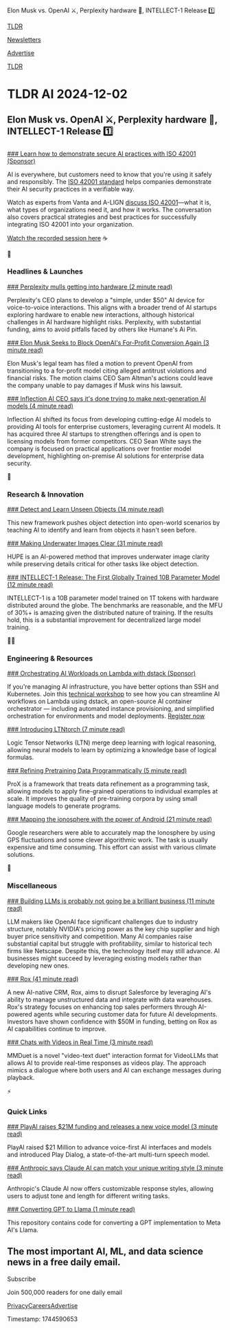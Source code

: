 Elon Musk vs. OpenAI ⚔️, Perplexity hardware 🤖, INTELLECT-1 Release 1️⃣

[TLDR](/)

[Newsletters](/newsletters)

[Advertise](https://advertise.tldr.tech/)

[TLDR](/)

# TLDR AI 2024-12-02

## Elon Musk vs. OpenAI ⚔️, Perplexity hardware 🤖, INTELLECT-1 Release 1️⃣

### 

[### Learn how to demonstrate secure AI practices with ISO 42001 (Sponsor)](https://www.vanta.com/webinars/namer-secure-ai-practices-with-iso-42001?utm_campaign=coffee_compliance&amp;utm_source=tldr-ai&amp;utm_medium=webinar)

AI is everywhere, but customers need to know that you're using it safely and responsibly. The [ISO 42001 standard](https://www.vanta.com/webinars/namer-secure-ai-practices-with-iso-42001?utm_campaign=coffee_compliance&utm_source=tldr-ai&utm_medium=webinar) helps companies demonstrate their AI security practices in a verifiable way.

Watch as experts from Vanta and A-LIGN [discuss ISO 42001](https://www.vanta.com/webinars/namer-secure-ai-practices-with-iso-42001?utm_campaign=coffee_compliance&utm_source=tldr-ai&utm_medium=webinar)—what it is, what types of organizations need it, and how it works. The conversation also covers practical strategies and best practices for successfully integrating ISO 42001 into your organization.

[Watch the recorded session here](https://www.vanta.com/webinars/namer-secure-ai-practices-with-iso-42001?utm_campaign=coffee_compliance&utm_source=tldr-ai&utm_medium=webinar) ☕️

🚀

### Headlines & Launches

[### Perplexity mulls getting into hardware (2 minute read)](https://techcrunch.com/2024/11/26/perplexity-mulls-getting-into-hardware/?utm_source=tldrai)

Perplexity's CEO plans to develop a "simple, under $50" AI device for voice-to-voice interactions. This aligns with a broader trend of AI startups exploring hardware to enable new interactions, although historical challenges in AI hardware highlight risks. Perplexity, with substantial funding, aims to avoid pitfalls faced by others like Humane's Ai Pin.

[### Elon Musk Seeks to Block OpenAI's For-Profit Conversion Again (3 minute read)](https://www.theverge.com/2024/11/30/24309697/elon-musk-openai-lawsuit-for-profit-transition-preliminary-injunction?utm_source=tldrai)

Elon Musk's legal team has filed a motion to prevent OpenAI from transitioning to a for-profit model citing alleged antitrust violations and financial risks. The motion claims CEO Sam Altman's actions could leave the company unable to pay damages if Musk wins his lawsuit.

[### Inflection AI CEO says it's done trying to make next-generation AI models (4 minute read)](https://techcrunch.com/2024/11/26/inflection-ceo-says-its-done-competing-to-make-next-generation-ai-models/?utm_source=tldrai)

Inflection AI shifted its focus from developing cutting-edge AI models to providing AI tools for enterprise customers, leveraging current AI models. It has acquired three AI startups to strengthen offerings and is open to licensing models from former competitors. CEO Sean White says the company is focused on practical applications over frontier model development, highlighting on-premise AI solutions for enterprise data security.

🧠

### Research & Innovation

[### Detect and Learn Unseen Objects (14 minute read)](https://arxiv.org/abs/2411.18207v1?utm_source=tldrai)

This new framework pushes object detection into open-world scenarios by teaching AI to identify and learn from objects it hasn't seen before.

[### Making Underwater Images Clear (31 minute read)](https://arxiv.org/abs/2411.18296v1?utm_source=tldrai)

HUPE is an AI-powered method that improves underwater image clarity while preserving details critical for other tasks like object detection.

[### INTELLECT-1 Release: The First Globally Trained 10B Parameter Model (12 minute read)](https://www.primeintellect.ai/blog/intellect-1-release?utm_source=tldrai)

INTELLECT-1 is a 10B parameter model trained on 1T tokens with hardware distributed around the globe. The benchmarks are reasonable, and the MFU of 30%+ is amazing given the distributed nature of training. If the results hold, this is a substantial improvement for decentralized large model training.

👨‍💻

### Engineering & Resources

[### Orchestrating AI Workloads on Lambda with dstack (Sponsor)](https://lambdalabs.com/lambda-dstack-webinar?utm_source=tldr&amp;utm_medium=newsletter&amp;utm_campaign=2024-11-dstack-webinar&amp;utm_content=ad-2)

If you're managing AI infrastructure, you have better options than SSH and Kubernetes. Join this [technical workshop](https://lambdalabs.com/lambda-dstack-webinar?utm_source=tldr&utm_medium=newsletter&utm_campaign=2024-11-dstack-webinar&utm_content=ad-2) to see how you can streamline AI workflows on Lambda using dstack, an open-source AI container orchestrator — including automated instance provisioning, and simplified orchestration for environments and model deployments. [Register now](https://lambdalabs.com/lambda-dstack-webinar?utm_source=tldr&utm_medium=newsletter&utm_campaign=2024-11-dstack-webinar&utm_content=ad-2)

[### Introducing LTNtorch (7 minute read)](https://arxiv.org/abs/2409.16045v1?utm_source=tldrai)

Logic Tensor Networks (LTN) merge deep learning with logical reasoning, allowing neural models to learn by optimizing a knowledge base of logical formulas.

[### Refining Pretraining Data Programmatically (5 minute read)](https://gair-nlp.github.io/ProX/homepage.html?utm_source=tldrai)

ProX is a framework that treats data refinement as a programming task, allowing models to apply fine-grained operations to individual examples at scale. It improves the quality of pre-training corpora by using small language models to generate programs.

[### Mapping the ionosphere with the power of Android (21 minute read)](https://research.google/blog/mapping-the-ionosphere-with-the-power-of-android/?utm_source=tldrai)

Google researchers were able to accurately map the Ionosphere by using GPS fluctuations and some clever algorithmic work. The task is usually expensive and time consuming. This effort can assist with various climate solutions.

🎁

### Miscellaneous

[### Building LLMs is probably not going be a brilliant business (11 minute read)](https://calpaterson.com/porter.html?utm_source=tldrai)

LLM makers like OpenAI face significant challenges due to industry structure, notably NVIDIA's pricing power as the key chip supplier and high buyer price sensitivity and competition. Many AI companies raise substantial capital but struggle with profitability, similar to historical tech firms like Netscape. Despite this, the technology itself may still advance. AI businesses might succeed by leveraging existing models rather than developing new ones.

[### Rox (41 minute read)](https://www.notboring.co/p/rox?utm_source=tldrai)

A new AI-native CRM, Rox, aims to disrupt Salesforce by leveraging AI's ability to manage unstructured data and integrate with data warehouses. Rox's strategy focuses on enhancing top sales performers through AI-powered agents while securing customer data for future AI developments. Investors have shown confidence with $50M in funding, betting on Rox as AI capabilities continue to improve.

[### Chats with Videos in Real Time (3 minute read)](https://huggingface.co/wangyueqian/MMDuet?utm_source=tldrai)

MMDuet is a novel "video-text duet" interaction format for VideoLLMs that allows AI to provide real-time responses as videos play. The approach mimics a dialogue where both users and AI can exchange messages during playback.

⚡️

### Quick Links

[### PlayAI raises $21M funding and releases a new voice model (3 minute read)](https://blog.play.ai/blog/21m-funding?utm_source=tldrai)

PlayAI raised $21 Million to advance voice-first AI interfaces and models and introduced Play Dialog, a state-of-the-art multi-turn speech model.

[### Anthropic says Claude AI can match your unique writing style (3 minute read)](https://www.theverge.com/2024/11/26/24306575/anthropic-claude-ai-custom-style-presets?utm_source=tldrai)

Anthropic's Claude AI now offers customizable response styles, allowing users to adjust tone and length for different writing tasks.

[### Converting GPT to Llama (1 minute read)](https://github.com/rasbt/LLMs-from-scratch/tree/main/ch05/07_gpt_to_llama?utm_source=tldrai)

This repository contains code for converting a GPT implementation to Meta AI's Llama.

## The most important AI, ML, and data science news in a free daily email.

Subscribe

Join 500,000 readers for one daily email

[Privacy](/privacy)[Careers](https://jobs.ashbyhq.com/tldr.tech)[Advertise](/ai/advertise)

Timestamp: 1744590653